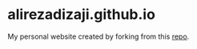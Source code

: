 # alirezadizaji.github.io
My personal website created by forking from this [repo](https://github.com/sproogen/modern-resume-theme).
